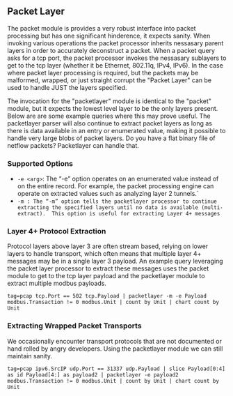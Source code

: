 ## Packet Layer

The packet module is provides a very robust interface into packet processing but has one significant hinderence, it expects sanity.  When invoking various operations the packet processor inherits nessasary parent layers in order to accurately deconstruct a packet.  When a packet query asks for a tcp port, the packet processor invokes the nessasary sublayers to get to the tcp layer (whether it be Ethernet, 802.11q, IPv4, IPv6).  In the case where packet layer processing is required, but the packets may be malformed, wrapped, or just straight corrupt the "Packet Layer" can be used to handle JUST the layers specified.

The invocation for the "packetlayer" module is identical to the "packet" module, but it expects the lowest level layer to be the only layers present.  Below are are some example queries where this may prove useful.  The packetlayer parser will also continue to extract packet layers as long as there is data available in an entry or enumerated value, making it possible to handle very large blobs of packet layers.  Do you have a flat binary file of netflow packets?  Packetlayer can handle that.

### Supported Options

* `-e <arg>`: The “-e” option operates on an enumerated value instead of on the entire record. For example, the packet processing engine can operate on extracted values such as analyzing layer 2 tunnels.`
* `-m : The “-m” option tells the packetlayer processor to continue extracting the specified layers until no data is available (multi-extract).  This option is useful for extracting Layer 4+ messages`

### Layer 4+ Protocol Extraction

Protocol layers above layer 3 are often stream based, relying on lower layers to handle transport, which often means that multiple layer 4+ messages may be in a single layer 3 payload.  An example query leveraging the packet layer processor to extract these messages uses the packet module to get to the tcp layer payload and the packetlayer module to extract multiple modbus payloads.

```
tag=pcap tcp.Port == 502 tcp.Payload | packetlayer -m -e Payload modbus.Transaction != 0 modbus.Unit | count by Unit | chart count by Unit
```

### Extracting Wrapped Packet Transports

We occasionally encounter transport protocols that are not documented or hand rolled by angry developers.  Using the packetlayer module we can still maintain sanity.

```
tag=pcap ipv6.SrcIP udp.Port == 31337 udp.Payload | slice Payload[0:4] as id Payload[4:] as payload2 | packetlayer -e payload2 modbus.Transaction != 0 modbus.Unit | count by Unit | chart count by Unit
```